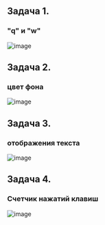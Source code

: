 ## Задача 1.   
### "q" и "w"  
![image](https://user-images.githubusercontent.com/113675674/223714872-15537298-8565-48c2-ade2-2189c4d0f8a8.png)  

## Задача 2.   
### цвет фона  
![image](https://user-images.githubusercontent.com/113675674/223716462-4f74ea1e-a6eb-489a-81c3-7051af9ca81d.png)  

## Задача 3.   
###   отображения текста  
![image](https://user-images.githubusercontent.com/113675674/223733287-c2cd9e51-c46f-4173-9e8c-6735258b9bcf.png)  

## Задача 4.   
### Счетчик нажатий клавиш  
![image](https://user-images.githubusercontent.com/113675674/223772369-05e680b1-b025-4915-99df-77882c68a6d8.png)  


